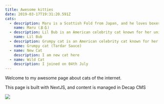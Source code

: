 ```yaml
---
title: Awesome kitties
date: 2019-03-17T19:31:20.591Z
cats:
  - description: Maru is a Scottish Fold from Japan, and he loves boxes. Maru loves Japan.
    name: Maru (まる)
  - description: Lil Bub is an American celebrity cat known for her unique appearance.
    name: Lil Bub
  - description: Grumpy cat is an American celebrity cat known for her grumpy appearance.
    name: Grumpy cat (Tardar Sauce)
  - name: New Cat
    description: I am new cat here
  - name: Wild Cat
    description: I joined on 04th July
---
```

Welcome to my awesome page about cats of the internet. 

This page is built with NextJS, and content is managed in Decap CMS

![](img/image.jpg)

![]()

![]()
